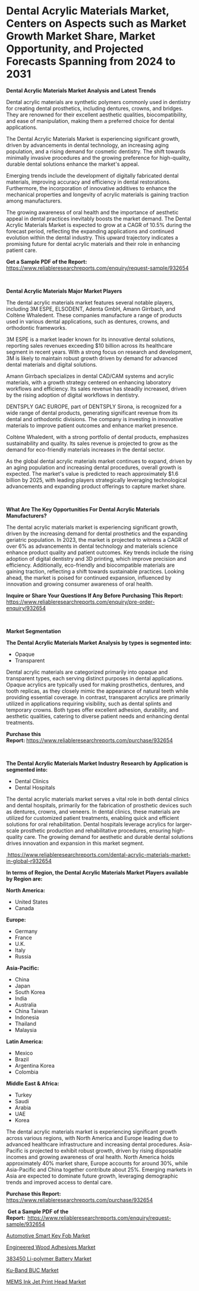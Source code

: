 <p><h1>Dental Acrylic Materials Market, Centers on Aspects such as Market Growth Market Share, Market Opportunity, and Projected Forecasts Spanning from 2024 to 2031</h1></p><p><strong>Dental Acrylic Materials Market Analysis and Latest Trends</strong></p>
<p><p>Dental acrylic materials are synthetic polymers commonly used in dentistry for creating dental prosthetics, including dentures, crowns, and bridges. They are renowned for their excellent aesthetic qualities, biocompatibility, and ease of manipulation, making them a preferred choice for dental applications. </p><p>The Dental Acrylic Materials Market is experiencing significant growth, driven by advancements in dental technology, an increasing aging population, and a rising demand for cosmetic dentistry. The shift towards minimally invasive procedures and the growing preference for high-quality, durable dental solutions enhance the market's appeal. </p><p>Emerging trends include the development of digitally fabricated dental materials, improving accuracy and efficiency in dental restorations. Furthermore, the incorporation of innovative additives to enhance the mechanical properties and longevity of acrylic materials is gaining traction among manufacturers. </p><p>The growing awareness of oral health and the importance of aesthetic appeal in dental practices inevitably boosts the market demand. The Dental Acrylic Materials Market is expected to grow at a CAGR of 10.5% during the forecast period, reflecting the expanding applications and continued evolution within the dental industry. This upward trajectory indicates a promising future for dental acrylic materials and their role in enhancing patient care.</p></p>
<p><strong>Get a Sample PDF of the Report:&nbsp;</strong> <a href="https://www.reliableresearchreports.com/enquiry/request-sample/932654?utm_campaign=114&utm_medium=2&utm_source=Github&utm_content=ia&utm_term=28102024&utm_id=dental-acrylic-materials">https://www.reliableresearchreports.com/enquiry/request-sample/932654</a></p>
<p>&nbsp;</p>
<p><strong>Dental Acrylic Materials Major Market Players</strong></p>
<p><p>The dental acrylic materials market features several notable players, including 3M ESPE, ELSODENT, Adenta GmbH, Amann Girrbach, and Coltène Whaledent. These companies manufacture a range of products used in various dental applications, such as dentures, crowns, and orthodontic frameworks.</p><p>3M ESPE is a market leader known for its innovative dental solutions, reporting sales revenues exceeding $10 billion across its healthcare segment in recent years. With a strong focus on research and development, 3M is likely to maintain robust growth driven by demand for advanced dental materials and digital solutions.</p><p>Amann Girrbach specializes in dental CAD/CAM systems and acrylic materials, with a growth strategy centered on enhancing laboratory workflows and efficiency. Its sales revenue has steadily increased, driven by the rising adoption of digital workflows in dentistry.</p><p>DENTSPLY GAC EUROPE, part of DENTSPLY Sirona, is recognized for a wide range of dental products, generating significant revenue from its dental and orthodontic divisions. The company is investing in innovative materials to improve patient outcomes and enhance market presence.</p><p>Coltène Whaledent, with a strong portfolio of dental products, emphasizes sustainability and quality. Its sales revenue is projected to grow as the demand for eco-friendly materials increases in the dental sector.</p><p>As the global dental acrylic materials market continues to expand, driven by an aging population and increasing dental procedures, overall growth is expected. The market's value is predicted to reach approximately $1.6 billion by 2025, with leading players strategically leveraging technological advancements and expanding product offerings to capture market share.</p></p>
<p>&nbsp;</p>
<p><strong>What Are The Key Opportunities For Dental Acrylic Materials Manufacturers?</strong></p>
<p><p>The dental acrylic materials market is experiencing significant growth, driven by the increasing demand for dental prosthetics and the expanding geriatric population. In 2023, the market is projected to witness a CAGR of over 6% as advancements in dental technology and materials science enhance product quality and patient outcomes. Key trends include the rising adoption of digital dentistry and 3D printing, which improve precision and efficiency. Additionally, eco-friendly and biocompatible materials are gaining traction, reflecting a shift towards sustainable practices. Looking ahead, the market is poised for continued expansion, influenced by innovation and growing consumer awareness of oral health.</p></p>
<p><strong>Inquire or Share Your Questions If Any Before Purchasing This Report:</strong> <a href="https://www.reliableresearchreports.com/enquiry/pre-order-enquiry/932654?utm_campaign=114&utm_medium=2&utm_source=Github&utm_content=ia&utm_term=28102024&utm_id=dental-acrylic-materials">https://www.reliableresearchreports.com/enquiry/pre-order-enquiry/932654</a></p>
<p>&nbsp;</p>
<p><strong>Market Segmentation</strong></p>
<p><strong>The Dental Acrylic Materials Market Analysis by types is segmented into:</strong></p>
<p><ul><li>Opaque</li><li>Transparent</li></ul></p>
<p><p>Dental acrylic materials are categorized primarily into opaque and transparent types, each serving distinct purposes in dental applications. Opaque acrylics are typically used for making prosthetics, dentures, and tooth replicas, as they closely mimic the appearance of natural teeth while providing essential coverage. In contrast, transparent acrylics are primarily utilized in applications requiring visibility, such as dental splints and temporary crowns. Both types offer excellent adhesion, durability, and aesthetic qualities, catering to diverse patient needs and enhancing dental treatments.</p></p>
<p><strong>Purchase this Report:&nbsp;</strong><a href="https://www.reliableresearchreports.com/purchase/932654?utm_campaign=114&utm_medium=2&utm_source=Github&utm_content=ia&utm_term=28102024&utm_id=dental-acrylic-materials">https://www.reliableresearchreports.com/purchase/932654</a></p>
<p>&nbsp;</p>
<p><strong>The Dental Acrylic Materials Market Industry Research by Application is segmented into:</strong></p>
<p><ul><li>Dental Clinics</li><li>Dental Hospitals</li></ul></p>
<p><p>The dental acrylic materials market serves a vital role in both dental clinics and dental hospitals, primarily for the fabrication of prosthetic devices such as dentures, crowns, and veneers. In dental clinics, these materials are utilized for customized patient treatments, enabling quick and efficient solutions for oral rehabilitation. Dental hospitals leverage acrylics for larger-scale prosthetic production and rehabilitative procedures, ensuring high-quality care. The growing demand for aesthetic and durable dental solutions drives innovation and expansion in this market segment.</p></p>
<p><a href="https://www.reliableresearchreports.com/dental-acrylic-materials-market-in-global-r932654?utm_campaign=114&utm_medium=2&utm_source=Github&utm_content=ia&utm_term=28102024&utm_id=dental-acrylic-materials">&nbsp;https://www.reliableresearchreports.com/dental-acrylic-materials-market-in-global-r932654</a></p>
<p><strong>In terms of Region, the Dental Acrylic Materials Market Players available by Region are:</strong></p>
<p>
    <p> <strong> North America: </strong>
        <ul>
            <li>United States</li>
            <li>Canada</li>
        </ul>
        </p> 
    <p> <strong> Europe: </strong>
        <ul>
            <li>Germany</li>
            <li>France</li>
            <li>U.K.</li>
            <li>Italy</li>
            <li>Russia</li>
        </ul>
        </p> 
    <p> <strong> Asia-Pacific: </strong>
        <ul>
            <li>China</li>
            <li>Japan</li>
            <li>South Korea</li>
            <li>India</li>
            <li>Australia</li>
            <li>China Taiwan</li>
            <li>Indonesia</li>
            <li>Thailand</li>
            <li>Malaysia</li>
        </ul>
        </p> 
    <p> <strong> Latin America: </strong>
        <ul>
            <li>Mexico</li>
            <li>Brazil</li>
            <li>Argentina Korea</li>
            <li>Colombia</li>
        </ul>
        </p> 
    <p> <strong> Middle East & Africa: </strong>
        <ul>
            <li>Turkey</li>
            <li>Saudi</li>
            <li>Arabia</li>
            <li>UAE</li>
            <li>Korea</li>
        </ul>
    </p>
    </p>
<p><p>The dental acrylic materials market is experiencing significant growth across various regions, with North America and Europe leading due to advanced healthcare infrastructure and increasing dental procedures. Asia-Pacific is projected to exhibit robust growth, driven by rising disposable incomes and growing awareness of oral health. North America holds approximately 40% market share, Europe accounts for around 30%, while Asia-Pacific and China together contribute about 25%. Emerging markets in Asia are expected to dominate future growth, leveraging demographic trends and improved access to dental care.</p></p>
<p><strong>Purchase this Report: </strong><a href="https://www.reliableresearchreports.com/purchase/932654?utm_campaign=114&utm_medium=2&utm_source=Github&utm_content=ia&utm_term=28102024&utm_id=dental-acrylic-materials">https://www.reliableresearchreports.com/purchase/932654</a></p>
<p>&nbsp;<strong>Get a Sample PDF of the Report:&nbsp;&nbsp;</strong><a href="https://www.reliableresearchreports.com/enquiry/request-sample/932654?utm_campaign=114&utm_medium=2&utm_source=Github&utm_content=ia&utm_term=28102024&utm_id=dental-acrylic-materials">https://www.reliableresearchreports.com/enquiry/request-sample/932654</a></p>
<p><strong></strong></p>
<p><p><a href="https://github.com/cristy9x9bur/Market-Research-Report-List-1/blob/main/automotive-smart-key-fob-market.md?utm_campaign=114&utm_medium=2&utm_source=Github&utm_content=ia&utm_term=28102024&utm_id=dental-acrylic-materials">Automotive Smart Key Fob Market</a></p><p><a href="https://www.linkedin.com/pulse/navigating-global-engineered-wood-adhesives-market-landscape-sa7yf?utm_campaign=114&utm_medium=2&utm_source=Github&utm_content=ia&utm_term=28102024&utm_id=dental-acrylic-materials">Engineered Wood Adhesives Market</a></p><p><a href="https://github.com/isbel3opkkem/Market-Research-Report-List-1/blob/main/383450-li-polymer-battery-market.md?utm_campaign=114&utm_medium=2&utm_source=Github&utm_content=ia&utm_term=28102024&utm_id=dental-acrylic-materials">383450 Li-polymer Battery Market</a></p><p><a href="https://issuu.com/reportprime-2/docs/ku-band-buc-market-size-2030.pptx_88e60e078518a4?utm_campaign=114&utm_medium=2&utm_source=Github&utm_content=ia&utm_term=28102024&utm_id=dental-acrylic-materials">Ku-Band BUC Market</a></p><p><a href="https://issuu.com/reportprime-2/docs/mems-ink-jet-print-head-market-size_d46b9b2026b21b?utm_campaign=114&utm_medium=2&utm_source=Github&utm_content=ia&utm_term=28102024&utm_id=dental-acrylic-materials">MEMS Ink Jet Print Head Market</a></p></p>